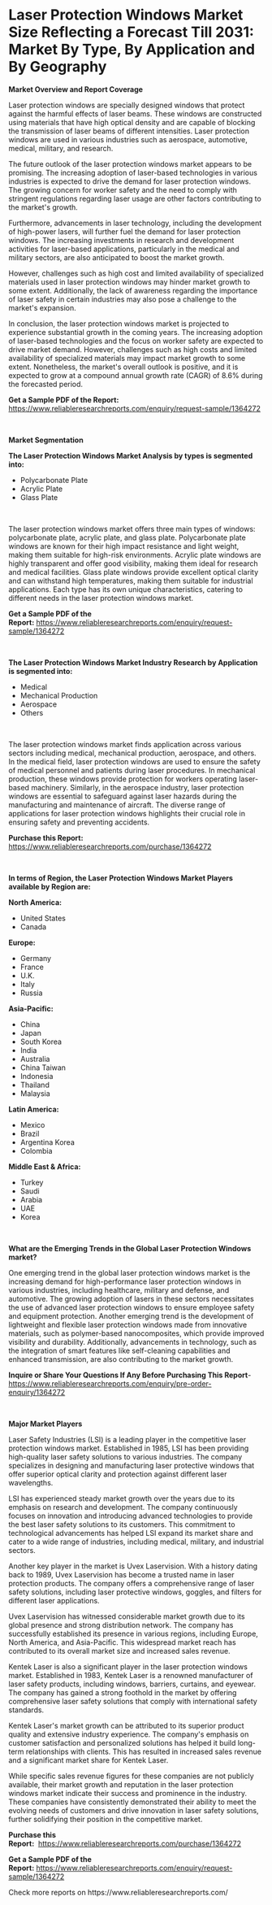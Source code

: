 <p><h1>Laser Protection Windows Market Size Reflecting a Forecast Till 2031: Market By Type, By Application and By Geography</h1></p><p><strong>Market Overview and Report Coverage</strong></p>
<p><p>Laser protection windows are specially designed windows that protect against the harmful effects of laser beams. These windows are constructed using materials that have high optical density and are capable of blocking the transmission of laser beams of different intensities. Laser protection windows are used in various industries such as aerospace, automotive, medical, military, and research.</p><p>The future outlook of the laser protection windows market appears to be promising. The increasing adoption of laser-based technologies in various industries is expected to drive the demand for laser protection windows. The growing concern for worker safety and the need to comply with stringent regulations regarding laser usage are other factors contributing to the market's growth.</p><p>Furthermore, advancements in laser technology, including the development of high-power lasers, will further fuel the demand for laser protection windows. The increasing investments in research and development activities for laser-based applications, particularly in the medical and military sectors, are also anticipated to boost the market growth.</p><p>However, challenges such as high cost and limited availability of specialized materials used in laser protection windows may hinder market growth to some extent. Additionally, the lack of awareness regarding the importance of laser safety in certain industries may also pose a challenge to the market's expansion.</p><p>In conclusion, the laser protection windows market is projected to experience substantial growth in the coming years. The increasing adoption of laser-based technologies and the focus on worker safety are expected to drive market demand. However, challenges such as high costs and limited availability of specialized materials may impact market growth to some extent. Nonetheless, the market's overall outlook is positive, and it is expected to grow at a compound annual growth rate (CAGR) of 8.6% during the forecasted period.</p></p>
<p><strong>Get a Sample PDF of the Report:</strong> <a href="https://www.reliableresearchreports.com/enquiry/request-sample/1364272">https://www.reliableresearchreports.com/enquiry/request-sample/1364272</a></p>
<p>&nbsp;</p>
<p><strong>Market Segmentation</strong></p>
<p><strong>The Laser Protection Windows Market Analysis by types is segmented into:</strong></p>
<p><ul><li>Polycarbonate Plate</li><li>Acrylic Plate</li><li>Glass Plate</li></ul></p>
<p>&nbsp;</p>
<p><p>The laser protection windows market offers three main types of windows: polycarbonate plate, acrylic plate, and glass plate. Polycarbonate plate windows are known for their high impact resistance and light weight, making them suitable for high-risk environments. Acrylic plate windows are highly transparent and offer good visibility, making them ideal for research and medical facilities. Glass plate windows provide excellent optical clarity and can withstand high temperatures, making them suitable for industrial applications. Each type has its own unique characteristics, catering to different needs in the laser protection windows market.</p></p>
<p><strong>Get a Sample PDF of the Report:</strong>&nbsp;<a href="https://www.reliableresearchreports.com/enquiry/request-sample/1364272">https://www.reliableresearchreports.com/enquiry/request-sample/1364272</a></p>
<p>&nbsp;</p>
<p><strong>The Laser Protection Windows Market Industry Research by Application is segmented into:</strong></p>
<p><ul><li>Medical</li><li>Mechanical Production</li><li>Aerospace</li><li>Others</li></ul></p>
<p>&nbsp;</p>
<p><p>The laser protection windows market finds application across various sectors including medical, mechanical production, aerospace, and others. In the medical field, laser protection windows are used to ensure the safety of medical personnel and patients during laser procedures. In mechanical production, these windows provide protection for workers operating laser-based machinery. Similarly, in the aerospace industry, laser protection windows are essential to safeguard against laser hazards during the manufacturing and maintenance of aircraft. The diverse range of applications for laser protection windows highlights their crucial role in ensuring safety and preventing accidents.</p></p>
<p><strong>Purchase this Report:</strong>&nbsp; <a href="https://www.reliableresearchreports.com/purchase/1364272">https://www.reliableresearchreports.com/purchase/1364272</a></p>
<p>&nbsp;</p>
<p><strong>In terms of Region, the Laser Protection Windows Market Players available by Region are:</strong></p>
<p>
    <p> <strong> North America: </strong>
        <ul>
            <li>United States</li>
            <li>Canada</li>
        </ul>
        </p> 
    <p> <strong> Europe: </strong>
        <ul>
            <li>Germany</li>
            <li>France</li>
            <li>U.K.</li>
            <li>Italy</li>
            <li>Russia</li>
        </ul>
        </p> 
    <p> <strong> Asia-Pacific: </strong>
        <ul>
            <li>China</li>
            <li>Japan</li>
            <li>South Korea</li>
            <li>India</li>
            <li>Australia</li>
            <li>China Taiwan</li>
            <li>Indonesia</li>
            <li>Thailand</li>
            <li>Malaysia</li>
        </ul>
        </p> 
    <p> <strong> Latin America: </strong>
        <ul>
            <li>Mexico</li>
            <li>Brazil</li>
            <li>Argentina Korea</li>
            <li>Colombia</li>
        </ul>
        </p> 
    <p> <strong> Middle East & Africa: </strong>
        <ul>
            <li>Turkey</li>
            <li>Saudi</li>
            <li>Arabia</li>
            <li>UAE</li>
            <li>Korea</li>
        </ul>
    </p>
    </p>
<p>&nbsp;</p>
<p><strong>What are the Emerging Trends in the Global Laser Protection Windows market?</strong></p>
<p><p>One emerging trend in the global laser protection windows market is the increasing demand for high-performance laser protection windows in various industries, including healthcare, military and defense, and automotive. The growing adoption of lasers in these sectors necessitates the use of advanced laser protection windows to ensure employee safety and equipment protection. Another emerging trend is the development of lightweight and flexible laser protection windows made from innovative materials, such as polymer-based nanocomposites, which provide improved visibility and durability. Additionally, advancements in technology, such as the integration of smart features like self-cleaning capabilities and enhanced transmission, are also contributing to the market growth.</p></p>
<p><strong>Inquire or Share Your Questions If Any Before Purchasing This Report</strong>- <a href="https://www.reliableresearchreports.com/enquiry/pre-order-enquiry/1364272">https://www.reliableresearchreports.com/enquiry/pre-order-enquiry/1364272</a></p>
<p>&nbsp;</p>
<p><strong>Major Market Players</strong></p>
<p><p>Laser Safety Industries (LSI) is a leading player in the competitive laser protection windows market. Established in 1985, LSI has been providing high-quality laser safety solutions to various industries. The company specializes in designing and manufacturing laser protective windows that offer superior optical clarity and protection against different laser wavelengths.</p><p>LSI has experienced steady market growth over the years due to its emphasis on research and development. The company continuously focuses on innovation and introducing advanced technologies to provide the best laser safety solutions to its customers. This commitment to technological advancements has helped LSI expand its market share and cater to a wide range of industries, including medical, military, and industrial sectors.</p><p>Another key player in the market is Uvex Laservision. With a history dating back to 1989, Uvex Laservision has become a trusted name in laser protection products. The company offers a comprehensive range of laser safety solutions, including laser protective windows, goggles, and filters for different laser applications.</p><p>Uvex Laservision has witnessed considerable market growth due to its global presence and strong distribution network. The company has successfully established its presence in various regions, including Europe, North America, and Asia-Pacific. This widespread market reach has contributed to its overall market size and increased sales revenue.</p><p>Kentek Laser is also a significant player in the laser protection windows market. Established in 1983, Kentek Laser is a renowned manufacturer of laser safety products, including windows, barriers, curtains, and eyewear. The company has gained a strong foothold in the market by offering comprehensive laser safety solutions that comply with international safety standards.</p><p>Kentek Laser's market growth can be attributed to its superior product quality and extensive industry experience. The company's emphasis on customer satisfaction and personalized solutions has helped it build long-term relationships with clients. This has resulted in increased sales revenue and a significant market share for Kentek Laser.</p><p>While specific sales revenue figures for these companies are not publicly available, their market growth and reputation in the laser protection windows market indicate their success and prominence in the industry. These companies have consistently demonstrated their ability to meet the evolving needs of customers and drive innovation in laser safety solutions, further solidifying their position in the competitive market.</p></p>
<p><strong>Purchase this Report:</strong>&nbsp;&nbsp;<a href="https://www.reliableresearchreports.com/purchase/1364272">https://www.reliableresearchreports.com/purchase/1364272</a></p>
<p></p>
<p><strong>Get a Sample PDF of the Report:</strong>&nbsp;<a href="https://www.reliableresearchreports.com/enquiry/request-sample/1364272">https://www.reliableresearchreports.com/enquiry/request-sample/1364272</a></p>
<p>Check more reports on https://www.reliableresearchreports.com/</p>